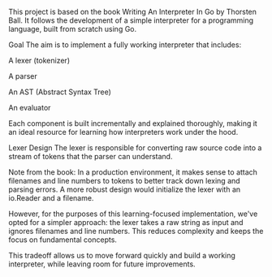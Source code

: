 This project is based on the book Writing An Interpreter In Go by Thorsten Ball. It follows the development of a simple interpreter for a programming language, built from scratch using Go.

Goal
The aim is to implement a fully working interpreter that includes:

A lexer (tokenizer)

A parser

An AST (Abstract Syntax Tree)

An evaluator

Each component is built incrementally and explained thoroughly, making it an ideal resource for learning how interpreters work under the hood.

Lexer Design
The lexer is responsible for converting raw source code into a stream of tokens that the parser can understand.

Note from the book:
In a production environment, it makes sense to attach filenames and line numbers to tokens to better track down lexing and parsing errors. A more robust design would initialize the lexer with an io.Reader and a filename.

However, for the purposes of this learning-focused implementation, we've opted for a simpler approach: the lexer takes a raw string as input and ignores filenames and line numbers. This reduces complexity and keeps the focus on fundamental concepts.

This tradeoff allows us to move forward quickly and build a working interpreter, while leaving room for future improvements.

